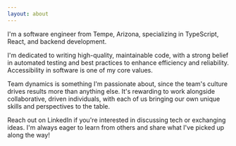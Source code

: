 ```yaml
---
layout: about
---
```


<p>
I'm a software engineer from Tempe, Arizona, specializing in TypeScript, React, and backend development.
</p>

<p>
I'm dedicated to writing high-quality, maintainable code,
with a strong belief in automated testing and best practices to enhance efficiency and reliability.
Accessibility in software is one of my core values.
</p>

<p>
Team dynamics is something I'm passionate about, since the team's culture drives results more than anything else.
It's rewarding to work alongside collaborative, driven individuals,
with each of us bringing our own unique skills and perspectives to the table.
</p>

<p>
Reach out on LinkedIn if you're interested in discussing tech or exchanging ideas.
I'm always eager to learn from others and share what I've picked up along the way!
</p>
